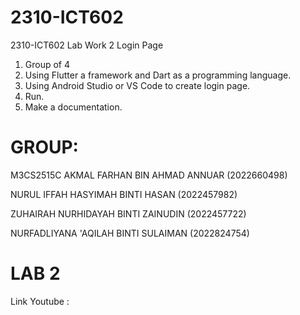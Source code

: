 # 2310-ICT602
2310-ICT602
Lab Work 2
Login Page
1. Group of 4
2. Using Flutter a framework and Dart as a programming language.
3. Using Android Studio or VS Code to create login page.
4. Run.
5. Make a documentation.


# GROUP:
M3CS2515C
AKMAL FARHAN BIN AHMAD ANNUAR (2022660498)

NURUL IFFAH HASYIMAH BINTI HASAN (2022457982)

ZUHAIRAH NURHIDAYAH BINTI ZAINUDIN (2022457722)

NURFADLIYANA 'AQILAH BINTI SULAIMAN (2022824754)

# LAB 2

Link Youtube :
